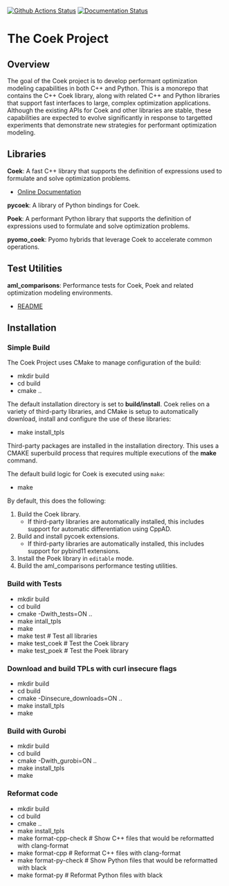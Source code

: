[![Github Actions Status](https://github.com/sandialabs/coek/workflows/Linux%20Build%20and%20Tests/badge.svg?event=push)](https://github.com/sandialabs/coek/actions?query=workflow%3A%22Linux+Build+and+Tests%22++) [![Documentation Status](https://readthedocs.org/projects/coek/badge/?version=latest)](http://coek.readthedocs.org/en/latest/)

# The Coek Project

## Overview

The goal of the Coek project is to develop performant optimization
modeling capabilities in both C++ and Python.  This is a monorepo that
contains the C++ Coek library, along with related C++ and Python libraries
that support fast interfaces to large, complex optimization applications.
Although the existing APIs for Coek and other libraries are stable,
these capabilities are expected to evolve significantly in response to
targetted experiments that demonstrate new strategies for performant
optimization modeling.


## Libraries

**Coek**: A fast C++ library that supports the definition of expressions used to formulate and solve optimization problems.

* [Online Documentation](http://coek.readthedocs.org/en/latest/)

**pycoek**: A library of Python bindings for Coek.

**Poek**: A performant Python library that supports the definition of expressions used to formulate and solve optimization problems.

**pyomo_coek**: Pyomo hybrids that leverage Coek to accelerate common operations.


## Test Utilities

**aml_comparisons**: Performance tests for Coek, Poek and related optimization modeling environments.

* [README](test/aml_comparisons/README.md)


## Installation

### Simple Build

The Coek Project uses CMake to manage configuration of the build:

* mkdir build
* cd build
* cmake ..

The default installation directory is set to **build/install**.
Coek relies on a variety of third-party libraries, and CMake is setup to
automatically download, install and configure the use of these libraries:

* make install\_tpls

Third-party packages are installed in the installation directory.
This uses a CMAKE superbuild process that requires multiple executions
of the **make** command.

The default build logic for Coek is executed using `make`:

* make

By default, this does the following:

1. Build the Coek library.
   * If third-party libraries are automatically installed, this includes support for automatic differentiation using CppAD.
1. Build and install pycoek extensions.
   * If third-party libraries are automatically installed, this includes support for pybind11 extensions.
1. Install the Poek library in `editable` mode.
1. Build the aml\_comparisons performance testing utilities.

### Build with Tests

* mkdir build
* cd build
* cmake -Dwith\_tests=ON ..
* make intall_tpls
* make
* make test         # Test all libraries
* make test_coek    # Test the Coek library
* make test_poek    # Test the Poek library

### Download and build TPLs with curl insecure flags

* mkdir build
* cd build
* cmake -Dinsecure\_downloads=ON ..
* make install_tpls
* make

### Build with Gurobi

* mkdir build
* cd build
* cmake -Dwith\_gurobi=ON ..
* make install_tpls
* make

### Reformat code

* mkdir build
* cd build
* cmake ..
* make install_tpls
* make format-cpp-check     # Show C++ files that would be reformatted with clang-format
* make format-cpp           # Reformat C++ files with clang-format
* make format-py-check      # Show Python files that would be reformatted with black
* make format-py            # Reformat Python files with black

